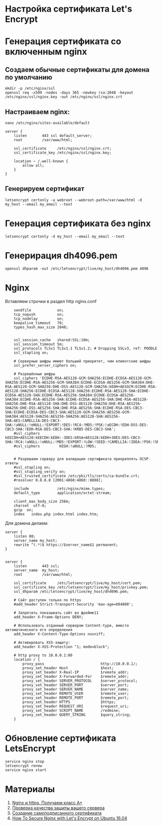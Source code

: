 # Настройка сертификата Let's Encrypt 


# Генерация сертификата со включенным nginx


## Создаем обычные сертификаты для домена по умолчанию

```
mkdir -p /etc/nginx/ssl
openssl req -x509 -nodes -days 365 -newkey rsa:2048 -keyout /etc/nginx/ssl/nginx.key -out /etc/nginx/ssl/nginx.crt
```

## Настраиваем nginx:
`nano /etc/nginx/sites-available/default`

```
server {
	listen       443 ssl default_server;
	root         /var/www/html;
	
	ssl_certificate     /etc/nginx/ssl/nginx.crt;
	ssl_certificate_key /etc/nginx/ssl/nginx.key;
	
	location ~ /.well-known {
		allow all;
	}
}
```

## Генерируем сертификат

```
letsencrypt certonly -a webroot --webroot-path=/var/www/html -d my_host --email my_email --text
```


# Генерация сертификата без nginx
```
letsencrypt certonly -d my_host --email my_email --text
```


# Генерирация dh4096.pem
```
openssl dhparam -out /etc/letsencrypt/live/my_host/dh4096.pem 4096
```


# Nginx

Вставляем строчки в раздел http nginx.conf
```
	sendfile            on;
	tcp_nopush          on;
	tcp_nodelay         on;
	keepalive_timeout   70;
	types_hash_max_size 2048;
	
	
	ssl_session_cache   shared:SSL:10m;
	ssl_session_timeout 5m;
	ssl_protocols TLSv1 TLSv1.1 TLSv1.2; # Dropping SSLv3, ref: POODLE
	ssl_stapling on;
	
	# Cерверные шифры имеют больший приоритет, чем клиентские шифры
	ssl_prefer_server_ciphers on;
	
	# Разрешённые шифры
	ssl_ciphers 'ECDHE-RSA-AES128-GCM-SHA256:ECDHE-ECDSA-AES128-GCM-SHA256:ECDHE-RSA-AES256-GCM-SHA384:ECDHE-ECDSA-AES256-GCM-SHA384:DHE-RSA-AES128-GCM-SHA256:DHE-DSS-AES128-GCM-SHA256:kEDH+AESGCM:ECDHE-RSA-AES128-SHA256:ECDHE-ECDSA-AES128-SHA256:ECDHE-RSA-AES128-SHA:ECDHE-ECDSA-AES128-SHA:ECDHE-RSA-AES256-SHA384:ECDHE-ECDSA-AES256-SHA384:ECDHE-RSA-AES256-SHA:ECDHE-ECDSA-AES256-SHA:DHE-RSA-AES128-SHA256:DHE-RSA-AES128-SHA:DHE-DSS-AES128-SHA256:DHE-RSA-AES256-SHA256:DHE-DSS-AES256-SHA:DHE-RSA-AES256-SHA:ECDHE-RSA-DES-CBC3-SHA:ECDHE-ECDSA-DES-CBC3-SHA:AES128-GCM-SHA256:AES256-GCM-SHA384:AES128-SHA256:AES256-SHA256:AES128-SHA:AES256-SHA:AES:CAMELLIA:DES-CBC3-SHA:!aNULL:!eNULL:!EXPORT:!DES:!RC4:!MD5:!PSK:!aECDH:!EDH-DSS-DES-CBC3-SHA:!EDH-RSA-DES-CBC3-SHA:!KRB5-DES-CBC3-SHA';
	#ssl_ciphers kEECDH+AES128:kEECDH:kEDH:-3DES:kRSA+AES128:kEDH+3DES:DES-CBC3-SHA:!RC4:!aNULL:!eNULL:!MD5:!EXPORT:!LOW:!SEED:!CAMELLIA:!IDEA:!PSK:!SRP:!SSLv2;
	#ssl_ciphers         HIGH:!aNULL:!MD5;
	
	
	# Разрешаем серверу для валидации сертификата прикреплять OCSP-ответы
	#ssl_stapling on;
	#ssl_stapling_verify on;
	#ssl_trusted_certificate /etc/pki/tls/certs/ca-bundle.crt;
	#resolver 8.8.8.8 [2001:4860:4860::8888];
	
	include             /etc/nginx/mime.types;
	default_type        application/octet-stream;
	
	client_max_body_size 256m;
	charset  utf-8;
	gzip  on;
	index   index.php index.html index.htm;
```


Для домена делаем:

```
server {
	listen 80;
	server_name my_host;
	rewrite ^(.*)$ https://$server_name$1 permanent;
}


server {
	listen       443 ssl;
	server_name  my_host;
	root         /var/www/html;
	
	ssl_certificate     /etc/letsencrypt/live/my_host/cert.pem;
	ssl_certificate_key /etc/letsencrypt/live/my_host/privkey.pem;
	ssl_dhparam /etc/letsencrypt/live/my_host/dh4096.pem;
	
	# Сайт доступен только по https
	#add_header Strict-Transport-Security 'max-age=604800';
	
	# Запретить показывать сайт во фрейме11
	add_header X-Frame-Options DENY;
	
	# Использовать отданный сервером Сontent-type, вместо автоматического его определения
	add_header X-Content-Type-Options nosniff;
	
	# Активировать XSS-защиту:
	add_header X-XSS-Protection "1; mode=block";	
	
	# http proxy to 10.0.0.1:80
	location / {
		proxy_pass                          http://10.0.0.1/;
		proxy_set_header Host               $host;
		proxy_set_header X-Real-IP          $remote_addr;
		proxy_set_header X-Forwarded-For    $remote_addr;
		proxy_set_header SERVER_PROTOCOL    $server_protocol;
		proxy_set_header SERVER_PORT        $server_port;
		proxy_set_header SERVER_NAME        $server_name;
		proxy_set_header REMOTE_USER        $remote_user;
		proxy_set_header REMOTE_PORT        $remote_port;
		proxy_set_header HTTPS              $https;
		proxy_set_header REQUEST_URI        $request_uri;
		proxy_set_header SCRIPT_NAME        /redmine;
		proxy_set_header QUERY_STRING       $query_string;
	}
```

# Обновление сертификата LetsEncrypt

```
service nginx stop
letsencrypt renew
service nginx start
```



# Материалы

1. [Nginx и https. Получаем класс А+](https://habrahabr.ru/post/252821/)
1. [Проверка качества защиты вашего сервера](https://www.ssllabs.com/ssltest/index.html)
1. [Создание самоподписанного сертификата](https://www.digitalocean.com/community/tutorials/how-to-create-an-ssl-certificate-on-nginx-for-ubuntu-14-04)
1. [How To Secure Nginx with Let's Encrypt on Ubuntu 16.04](https://www.digitalocean.com/community/tutorials/how-to-secure-nginx-with-let-s-encrypt-on-ubuntu-16-04)
